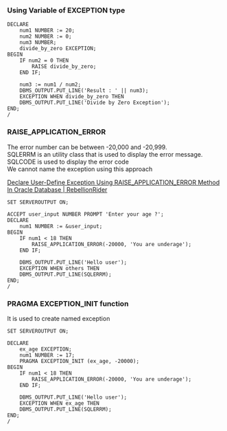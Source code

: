 ### Using Variable of EXCEPTION type

````plsql
DECLARE
	num1 NUMBER := 20;
	num2 NUMBER := 0;
	num3 NUMBER;
	divide_by_zero EXCEPTION;
BEGIN
	IF num2 = 0 THEN
		RAISE divide_by_zero;
	END IF;
	
	num3 := num1 / num2;
	DBMS_OUTPUT.PUT_LINE('Result : ' || num3);
	EXCEPTION WHEN divide_by_zero THEN
	DBMS_OUTPUT.PUT_LINE('Divide by Zero Exception');
END;
/
````

### RAISE_APPLICATION_ERROR

The error number can be between -20,000 and -20,999.  
SQLERRM is an utility class that is used to display the error message. SQLCODE is used to display the error code  
We cannot name the exception using this approach

[Declare User-Define Exception Using RAISE_APPLICATION_ERROR Method In Oracle Database | RebellionRider](http://www.rebellionrider.com/declare-user-define-exception-using-raise_application_error-method-in-oracle-database/#.WIXXD_l97IW)

````plsql
SET SERVEROUTPUT ON;

ACCEPT user_input NUMBER PROMPT 'Enter your age ?';
DECLARE
	num1 NUMBER := &user_input;
BEGIN
	IF num1 < 18 THEN
		RAISE_APPLICATION_ERROR(-20000, 'You are underage');
	END IF;

	DBMS_OUTPUT.PUT_LINE('Hello user');
	EXCEPTION WHEN others THEN
	DBMS_OUTPUT.PUT_LINE(SQLERRM);
END;
/
````

### PRAGMA EXCEPTION_INIT function

It is used to create named exception

````plsql
SET SERVEROUTPUT ON;

DECLARE
	ex_age EXCEPTION;
	num1 NUMBER := 17;
	PRAGMA EXCEPTION_INIT (ex_age, -20000);
BEGIN
	IF num1 < 18 THEN
		RAISE_APPLICATION_ERROR(-20000, 'You are underage');
	END IF;

	DBMS_OUTPUT.PUT_LINE('Hello user');
	EXCEPTION WHEN ex_age THEN
	DBMS_OUTPUT.PUT_LINE(SQLERRM);
END;
/
````
